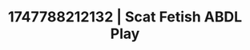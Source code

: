 ---
categories:
- Curvy bodies
- Emotion-driven NSFW
- JOI (jerk off instructions)
- Soft domination
- Erotic slow burn
image: /assets/images/1747788212132.jpg
layout: post
seo:
  description: Featured content with artistic Scat Fetish, ABDL Play. HD images available.
  keywords: Scat Fetish, ABDL Play
  og_image: /assets/images/1747788212132.jpg
  schema_type: VisualArtwork
tags:
- '#1747788212132'
- Scat Fetish
- ABDL Play
title: 1747788212132 | Scat Fetish ABDL Play
---